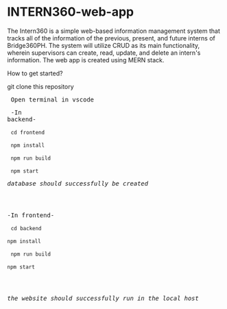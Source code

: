 # INTERN360-web-app
The Intern360 is a simple web-based information management system that tracks all of the information of the previous, present, and future interns of Bridge360PH. The system will utilize CRUD as its main functionality, wherein supervisors can create, read, update, and delete an intern's information. The web app is created using MERN stack.

How to get started?

git clone this repository <pre>
Open terminal in vscode <pre>
-In backend- <pre>
`cd frontend` <pre>
`npm install` <pre>
`npm run build` <pre>
`npm start` <pre>
*database should successfully be created* <pre>

-In frontend- <pre>
`cd backend` <pre>
`npm install` <pre>
`npm run build` <pre>
`npm start` <pre>

*the website should successfully run in the local host*


